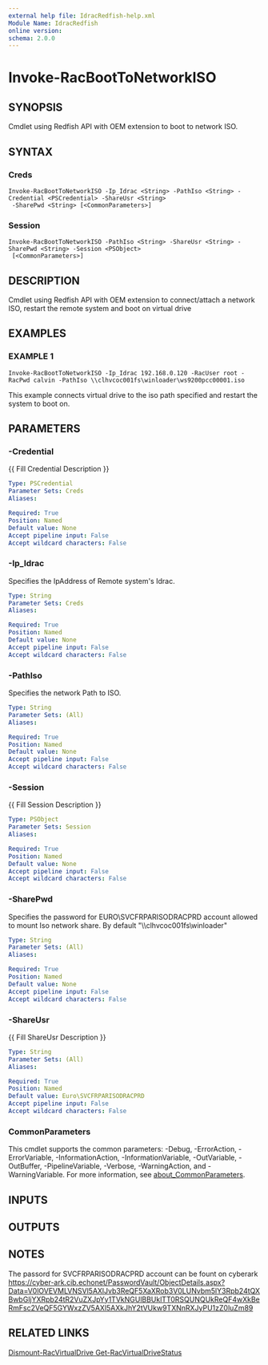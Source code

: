 ```yaml
---
external help file: IdracRedfish-help.xml
Module Name: IdracRedfish
online version:
schema: 2.0.0
---
```


# Invoke-RacBootToNetworkISO

## SYNOPSIS
Cmdlet using Redfish API with OEM extension to boot to network ISO.

## SYNTAX

### Creds
```
Invoke-RacBootToNetworkISO -Ip_Idrac <String> -PathIso <String> -Credential <PSCredential> -ShareUsr <String>
 -SharePwd <String> [<CommonParameters>]
```

### Session
```
Invoke-RacBootToNetworkISO -PathIso <String> -ShareUsr <String> -SharePwd <String> -Session <PSObject>
 [<CommonParameters>]
```

## DESCRIPTION
Cmdlet using Redfish API with OEM extension to connect/attach a network ISO,
restart the remote system and boot on virtual drive

## EXAMPLES

### EXAMPLE 1
```
Invoke-RacBootToNetworkISO -Ip_Idrac 192.168.0.120 -RacUser root -RacPwd calvin -PathIso \\clhvcoc001fs\winloader\ws9200pcc00001.iso
```

This example connects virtual drive to the iso path specified and restart the system to boot on.

## PARAMETERS

### -Credential
{{ Fill Credential Description }}

```yaml
Type: PSCredential
Parameter Sets: Creds
Aliases:

Required: True
Position: Named
Default value: None
Accept pipeline input: False
Accept wildcard characters: False
```

### -Ip_Idrac
Specifies the IpAddress of Remote system's Idrac.

```yaml
Type: String
Parameter Sets: Creds
Aliases:

Required: True
Position: Named
Default value: None
Accept pipeline input: False
Accept wildcard characters: False
```

### -PathIso
Specifies the network Path to ISO.

```yaml
Type: String
Parameter Sets: (All)
Aliases:

Required: True
Position: Named
Default value: None
Accept pipeline input: False
Accept wildcard characters: False
```

### -Session
{{ Fill Session Description }}

```yaml
Type: PSObject
Parameter Sets: Session
Aliases:

Required: True
Position: Named
Default value: None
Accept pipeline input: False
Accept wildcard characters: False
```

### -SharePwd
Specifies the password for EURO\SVCFRPARISODRACPRD account allowed to mount Iso network share.
By default "\\\\clhvcoc001fs\winloader"

```yaml
Type: String
Parameter Sets: (All)
Aliases:

Required: True
Position: Named
Default value: None
Accept pipeline input: False
Accept wildcard characters: False
```

### -ShareUsr
{{ Fill ShareUsr Description }}

```yaml
Type: String
Parameter Sets: (All)
Aliases:

Required: True
Position: Named
Default value: Euro\SVCFRPARISODRACPRD
Accept pipeline input: False
Accept wildcard characters: False
```

### CommonParameters
This cmdlet supports the common parameters: -Debug, -ErrorAction, -ErrorVariable, -InformationAction, -InformationVariable, -OutVariable, -OutBuffer, -PipelineVariable, -Verbose, -WarningAction, and -WarningVariable. For more information, see [about_CommonParameters](http://go.microsoft.com/fwlink/?LinkID=113216).

## INPUTS

## OUTPUTS

## NOTES
The passord for SVCFRPARISODRACPRD account can be fount on cyberark
https://cyber-ark.cib.echonet/PasswordVault/ObjectDetails.aspx?Data=V0lOVEVMLVNSVl5AXlJvb3ReQF5XaXRob3V0LUNvbm5lY3Rpb24tQXBwbGljYXRpb24tR2VuZXJpYy1TVkNGUlBBUklTT0RSQUNQUkReQF4wXkBeRmFsc2VeQF5GYWxzZV5AXl5AXkJhY2tVUkw9TXNnRXJyPU1zZ0luZm89

## RELATED LINKS

[Dismount-RacVirtualDrive
Get-RacVirtualDriveStatus]()

